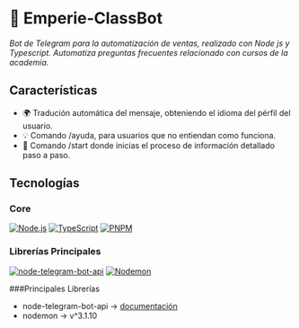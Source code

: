 # 🤖 Emperie-ClassBot

*Bot de Telegram para la automatización de ventas, realizado con Node js y Typescript. Automatiza preguntas frecuentes relacionado con cursos de la academia.*

## Características
- 🌍 Tradución automática del mensaje, obteniendo el idioma del pérfil del usuario.  
- 💡 Comando /ayuda, para usuarios que no entiendan como funciona.  
- 🏁 Comando /start donde inicias el proceso de información detallado paso a paso.  

## Tecnologías
### Core
[![Node.js](https://img.shields.io/badge/Node.js-23.x+-339933?logo=node.js&logoColor=white)](https://nodejs.org/)
[![TypeScript](https://img.shields.io/badge/TypeScript-5.x+-3178C6?logo=typescript&logoColor=white)](https://www.typescriptlang.org/)
[![PNPM](https://img.shields.io/badge/pnpm-10.x+-F69220?logo=pnpm&logoColor=white)](https://pnpm.io/)

### Librerías Principales
[![node-telegram-bot-api](https://img.shields.io/badge/node--telegram--bot--api-0.61+-26A5E4)](https://github.com/yagop/node-telegram-bot-api)
[![Nodemon](https://img.shields.io/badge/Nodemon-3.x-76D04B?logo=nodemon&logoColor=white)](https://nodemon.io/)

###Principales Librerías
- node-telegram-bot-api -> [documentación](https://github.com/yagop/node-telegram-bot-api/tree/master/doc)
- nodemon -> v^3.1.10
